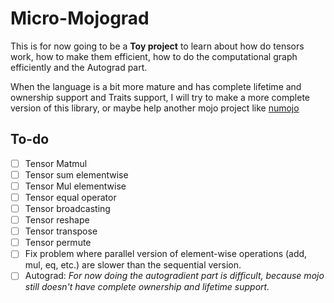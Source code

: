 # Micro-Mojograd

This is for now going to be a **Toy project** to learn about how do tensors work, how to make them efficient, how to do the computational graph efficiently and the Autograd part.

When the language is a bit more mature and has complete lifetime and ownership support and Traits support, I will try to make a more complete version of this library, or maybe help another mojo project like [numojo](https://github.com/MadAlex1997/Mojo-Arrays)

## To-do

-   [ ] Tensor Matmul
-   [ ] Tensor sum elementwise
-   [ ] Tensor Mul elementwise
-   [ ] Tensor equal operator
-   [ ] Tensor broadcasting
-   [ ] Tensor reshape
-   [ ] Tensor transpose
-   [ ] Tensor permute
-   [ ] Fix problem where parallel version of element-wise operations (add, mul, eq, etc.) are slower than the sequential version.
-   [ ] Autograd: _For now doing the autogradient part is difficult, because mojo still doesn't have complete ownership and lifetime support._
